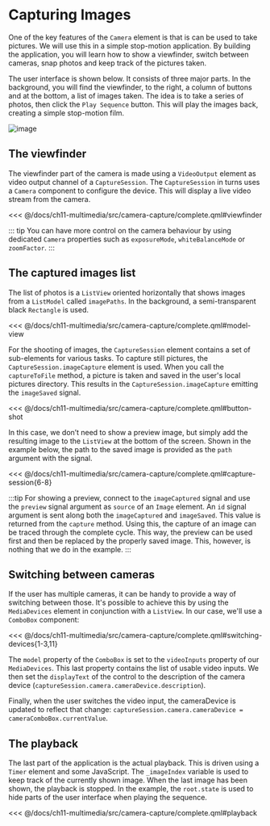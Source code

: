 # Capturing Images

One of the key features of the `Camera` element is that is can be used to take pictures. We will use this in a simple stop-motion application. By building the application, you will learn how to show a viewfinder, switch between cameras, snap photos and keep track of the pictures taken.

The user interface is shown below. It consists of three major parts. In the background, you will find the viewfinder, to the right, a column of buttons and at the bottom, a list of images taken. The idea is to take a series of photos, then click the `Play Sequence` button. This will play the images back, creating a simple stop-motion film.

![image](../../ch11-multimedia/assets//camera-ui.png)

## The viewfinder

The viewfinder part of the camera is made using a `VideoOutput` element as video output channel of a `CaptureSession`. The `CaptureSession` in turns uses a `Camera` component to configure the device. This will display a live video stream from the camera.

<<< @/docs/ch11-multimedia/src/camera-capture/complete.qml#viewfinder

::: tip
You can have more control on the camera behaviour by using dedicated `Camera` properties such as `exposureMode`, `whiteBalanceMode` or `zoomFactor`.
:::

## The captured images list

The list of photos is a `ListView` oriented horizontally that shows images from a `ListModel` called `imagePaths`. In the background, a semi-transparent black `Rectangle` is used.

<<< @/docs/ch11-multimedia/src/camera-capture/complete.qml#model-view

For the shooting of images, the `CaptureSession` element contains a set of sub-elements for various tasks. To capture still pictures, the `CaptureSession.imageCapture` element is used. When you call the `captureToFile` method, a picture is taken and saved in the user's local pictures directory. This results in the `CaptureSession.imageCapture` emitting the `imageSaved` signal.

<<< @/docs/ch11-multimedia/src/camera-capture/complete.qml#button-shot

In this case, we don’t need to show a preview image, but simply add the resulting image to the `ListView` at the bottom of the screen. Shown in the example below, the path to the saved image is provided as the `path` argument with the signal.

<<< @/docs/ch11-multimedia/src/camera-capture/complete.qml#capture-session{6-8}


:::tip
For showing a preview, connect to the `imageCaptured` signal and use the `preview` signal argument as `source` of an `Image` element. An `id` signal argument is sent along both the `imageCaptured` and `imageSaved`. This value is returned from the `capture` method. Using this, the capture of an image can be traced through the complete cycle. This way, the preview can be used first and then be replaced by the properly saved image. This, however, is nothing that we do in the example.
:::

## Switching between cameras

If the user has multiple cameras, it can be handy to provide a way of switching between those. It's possible to achieve this by using the `MediaDevices` element in conjunction with a `ListView`. In our case, we'll use a `ComboBox` component:

<<< @/docs/ch11-multimedia/src/camera-capture/complete.qml#switching-devices{1-3,11}

The `model` property of the `ComboBox` is set to the `videoInputs` property of our `MediaDevices`. This last property contains the list of usable video inputs. We then set the `displayText` of the control to the description of the camera device (`captureSession.camera.cameraDevice.description`).

Finally, when the user switches the video input, the cameraDevice is updated to reflect that change: `captureSession.camera.cameraDevice = cameraComboBox.currentValue`.

## The playback

The last part of the application is the actual playback. This is driven using a `Timer` element and some JavaScript. The `_imageIndex` variable is used to keep track of the currently shown image. When the last image has been shown, the playback is stopped. In the example, the `root.state` is used to hide parts of the user interface when playing the sequence.

<<< @/docs/ch11-multimedia/src/camera-capture/complete.qml#playback
